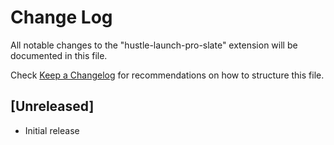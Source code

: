 # Change Log

All notable changes to the "hustle-launch-pro-slate" extension will be documented in this file.

Check [Keep a Changelog](http://keepachangelog.com/) for recommendations on how to structure this file.

## [Unreleased]

- Initial release

